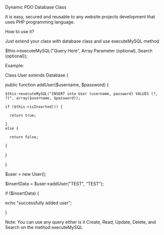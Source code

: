 Dynamic PDO Database Class

It is easy, secured and reusable to any website projects development that uses PHP programming language.

How to use it?

Just extend your class with database class and use executeMySQL method

$this->executeMySQL("Query Here", Array Parameter (optional), Search (optional));

Example:

Class User extends Database {

  public function addUser($username, $password) {
  
    $this->executeMySQL("INSERT into User (username, password) VALUES (?, ?)", array($username, $password));
    
    if ($this->isInserted()) {
  
      return true;
  
    }  
    else {
    
      return false;
  
    }
    
  }
  
}

$user = new User();

$insertData = $user->addUser("TEST", "TEST");

if ($insertData) {

echo "successfully added user";

}

Note: You can use any query either is it Create, Read, Update, Delete, and Search on the method executeMySQL
